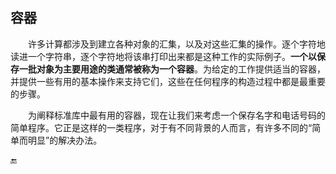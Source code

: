 ## 容器

  许多计算都涉及到建立各种对象的汇集，以及对这些汇集的操作。逐个字符地读进一个字符串，逐个字符地将该串打印出来都是这种工作的实际例子。**一个以保存一批对象为主要用途的类通常被称为一个容器**。为给定的工作提供适当的容器，并提供一些有用的基本操作来支持它们，这些在任何程序的构造过程中都是最重要的步骤。

  为阐释标准库中最有用的容器，现在让我们来考虑一个保存名字和电话号码的简单程序。它正是这样的一类程序，对于有不同背景的人而言，有许多不同的“简单而明显”的解决办法。

🔚


